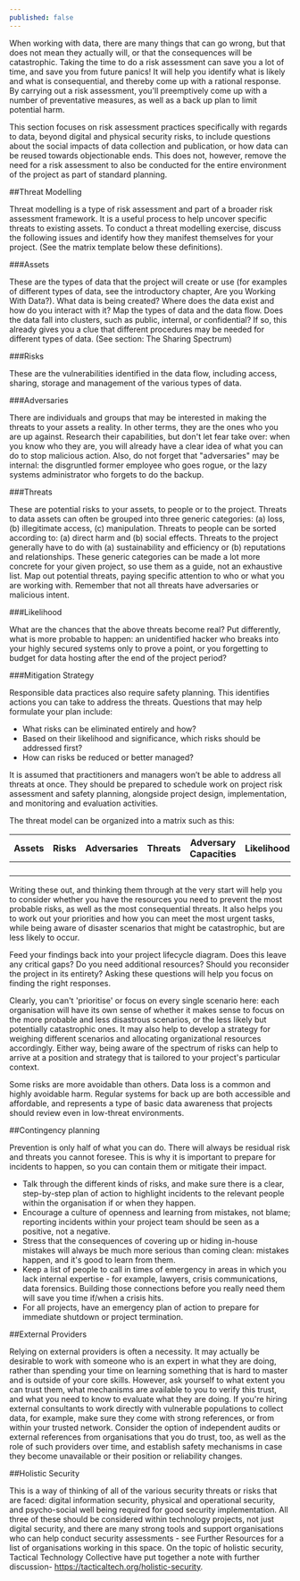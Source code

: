 ```yaml
---
published: false
---
```


When working with data, there are many things that can go wrong, but that does not mean they actually will, or that the consequences will be catastrophic. Taking the time to do a risk assessment can save you a lot of time, and save you from future panics! It will help you identify what is likely and what is consequential, and thereby come up with a rational response. By carrying out a risk assessment, you'll preemptively come up with a number of preventative measures, as well as a back up plan to limit potential harm. 

This section focuses on risk assessment practices specifically with regards to data, beyond digital and physical security risks, to include questions about the social impacts of data collection and publication, or how data can be reused towards objectionable ends. This does not, however, remove the need for a risk assessment to also be conducted for the entire environment of the project as part of standard planning.

##Threat Modelling

Threat modelling is a type of risk assessment and part of a broader risk assessment framework. It is a useful process to help uncover specific threats to existing assets. To conduct a threat modelling exercise, discuss the following issues and identify how they manifest themselves for your project. (See the matrix template below these definitions).

###Assets

These are the types of data that the project will create or use (for examples of different types of data, see the introductory chapter, Are you Working With Data?). What data is being created? Where does the data exist and how do you interact with it? Map the types of data and the data flow. Does the data fall into clusters, such as public, internal, or confidential? If so, this already gives you a clue that different procedures may be needed for different types of data. (See section: The Sharing Spectrum)

###Risks

These are the vulnerabilities identified in the data flow, including access, sharing, storage and management of the various types of data.

###Adversaries

There are individuals and groups that may be interested in making the threats to your assets a reality. In other terms, they are the ones who you are up against. Research their capabilities, but don't let fear take over: when you know who they are, you will already have a clear idea of what you can do to stop malicious action. Also, do not forget that "adversaries" may be internal: the disgruntled former employee who goes rogue, or the lazy systems administrator who forgets to do the backup.

###Threats

These are potential risks to your assets, to people or to the project. Threats to data assets can often be grouped into three generic categories: (a) loss, (b) illegitimate access, (c) manipulation. Threats to people can be sorted according to: (a) direct harm and (b) social effects. Threats to the project generally have to do with (a) sustainability and efficiency or (b) reputations and relationships. These generic categories can be made a lot more concrete for your given project, so use them as a guide, not an exhaustive list. Map out potential threats, paying specific attention to who or what you are working with. Remember that not all threats have adversaries or malicious intent. 

###Likelihood

What are the chances that the above threats become real? Put differently, what is more probable to happen: an unidentified hacker who breaks into your highly secured systems only to prove a point, or you forgetting to budget for data hosting after the end of the project period?

###Mitigation Strategy

Responsible data practices also require safety planning. This identifies actions you can take to address the threats. Questions that may help formulate your plan include:

- What risks can be eliminated entirely and how?
- Based on their likelihood and significance, which risks should be addressed first?
- How can risks be reduced or better managed?

It is assumed that practitioners and managers won’t be able to address all threats at once. They should be prepared to schedule work on project risk assessment and safety planning, alongside project design, implementation, and monitoring and evaluation activities.

The threat model can be organized into a matrix such as this:

<table>
	<thead>
	<tr>
		<th>Assets</th>
          <th>Risks</th>
          <th>Adversaries</th>
          <th>Threats</th>
          <th>Adversary Capacities</th>
          <th>Likelihood</th>
          <th>Mitigation strategy</th>
	</tr>
	</thead>
	<tbody>
            <tr>
            <td></td>
            <td></td>
            <td></td>
            <td></td>
            <td></td>
            <td></td>
            <td></td>
            </tr>
            <tr>
            <td></td>
            <td></td>
            <td></td>
            <td></td>
            <td></td>
            <td></td>
            <td></td>
            </tr>
            <tr>
            <td></td>
            <td></td>
            <td></td>
            <td></td>
            <td></td>
            <td></td>
            <td></td>
            </tr>
            <tr>
            <td></td>
            <td></td>
            <td></td>
            <td></td>
            <td></td>
            <td></td>
            <td></td>
            </tr>
            </tbody>
            </table>
            
Writing these out, and thinking them through at the very start will help you to consider whether you have the resources you need to prevent the most probable risks, as well as the most consequential threats. It also helps you to work out your priorities and how you can meet the most urgent tasks, while being aware of disaster scenarios that might be catastrophic, but are less likely to occur.

Feed your findings back into your project lifecycle diagram. Does this leave any critical gaps? Do you need additional resources? Should you reconsider the project in its entirety? Asking these questions will help you focus on finding the right responses.

Clearly, you can't 'prioritise' or focus on every single scenario here: each organisation will have its own sense of whether it makes sense to focus on the more probable and less disastrous scenarios, or the less likely but potentially catastrophic ones. It may also help to develop a strategy for weighing different scenarios and allocating organizational resources accordingly. Either way, being aware of the spectrum of risks can help to arrive at a position and strategy that is tailored to your project's particular context.

Some risks are more avoidable than others. Data loss is a common and highly avoidable harm. Regular systems for back up are both accessible and affordable, and represents a type of basic data awareness that projects should review even in low-threat environments. 

##Contingency planning

Prevention is only half of what you can do. There will always be residual risk and threats you cannot foresee. This is why it is important to prepare for incidents to happen, so you can contain them or mitigate their impact.

- Talk through the different kinds of risks, and make sure there is a clear, step-by-step plan of action to highlight incidents to the relevant people within the organisation if or when they happen.
- Encourage a culture of openness and learning from mistakes, not blame; reporting incidents within your project team should be seen as a positive, not a negative. 
- Stress that the consequences of covering up or hiding in-house mistakes will always be much more serious than coming clean: mistakes happen, and it's good to learn from them.
- Keep a list of people to call in times of emergency in areas in which you lack internal expertise - for example, lawyers, crisis communications, data forensics. Building those connections before you really need them will save you time if/when a crisis hits. 
- For all projects, have an emergency plan of action to prepare for immediate shutdown or project termination.

##External Providers

Relying on external providers is often a necessity. It may actually be desirable to work with someone who is an expert in what they are doing, rather than spending your time on learning something that is hard to master and is outside of your core skills. However, ask yourself to what extent you can trust them, what mechanisms are available to you to verify this trust, and what you need to know to evaluate what they are doing. If you're hiring external consultants to work directly with vulnerable populations to collect data, for example, make sure they come with strong references, or from within your trusted network. Consider the option of independent audits or external references from organisations that you do trust, too, as well as the role of such providers over time, and establish safety mechanisms in case they become unavailable or their position or reliability changes. 

##Holistic Security

This is a way of thinking of all of the various security threats or risks that are faced: digital information security, physical and operational security, and psycho-social well being required for good security implementation. All three of these should be considered within technology projects, not just digital security, and there are many strong tools and support organisations who can help conduct security assessments - see Further Resources for a list of organisations working in this space. On the topic of holistic security, Tactical Technology Collective have put together a note with further discussion- https://tacticaltech.org/holistic-security.
